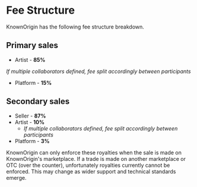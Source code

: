 # Fee Structure

KnownOrigin has the following fee structure breakdown. 

## Primary sales

* Artist - **85%**

_If multiple collaborators defined, fee split accordingly between participants_ 

* Platform - **15%**

## Secondary sales

* Seller - **87%**
* Artist - **10%**
    * _If multiple collaborators defined, fee split accordingly between participants_ 
* Platform - **3%**

KnownOrigin can only enforce these royalties when the sale is made on KnownOrigin's marketplace. If a trade is made on 
another marketplace or OTC (over the counter), unfortunately royalties currently cannot be enforced. This may change as 
wider support and technical standards emerge. 
